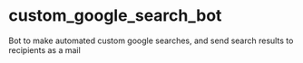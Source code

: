 # custom_google_search_bot
Bot to make automated custom google searches, and send search results to recipients as a mail
